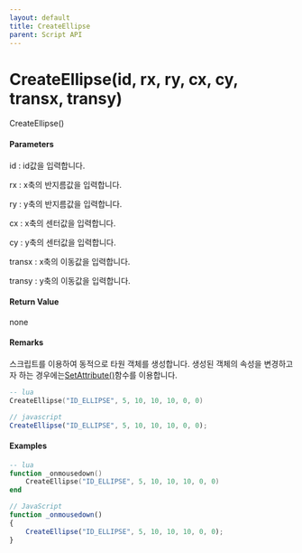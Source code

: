 ```yaml
---
layout: default
title: CreateEllipse
parent: Script API
---
```

# CreateEllipse\(id, rx, ry, cx, cy, transx, transy\)

CreateEllipse\(\)

#### Parameters

id : id값을 입력합니다.

rx : x축의 반지름값을 입력합니다.

ry : y축의 반지름값을 입력합니다.

cx : x축의 센터값을 입력합니다.

cy : y축의 센터값을 입력합니다.

transx : x축의 이동값을 입력합니다.

transy : y축의 이동값을 입력합니다.

#### Return Value

none

#### Remarks

스크립트를 이용하여 동적으로 타원 객체를 생성합니다. 생성된 객체의 속성을 변경하고자 하는 경우에는[SetAttribute\(\)](enusscriptapi_setattribute.md)함수를 이용합니다.

```lua
-- lua
CreateEllipse("ID_ELLIPSE", 5, 10, 10, 10, 0, 0)
```

```js
// javascript
CreateEllipse("ID_ELLIPSE", 5, 10, 10, 10, 0, 0);
```

#### 

#### Examples

```lua
-- lua
function _onmousedown()
    CreateEllipse("ID_ELLIPSE", 5, 10, 10, 10, 0, 0)
end
```

```js
// JavaScript
function _onmousedown()
{    
    CreateEllipse("ID_ELLIPSE", 5, 10, 10, 10, 0, 0);
}
```



